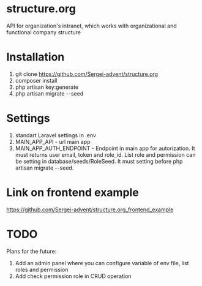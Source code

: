 # structure.org
API for organization's intranet, which works with organizational and functional company structure
# Installation
1. git clone https://github.com/Sergei-advent/structure.org
2. composer install
3. php artisan key:generate
3. php artisan migrate --seed
# Settings
1. standart Laravel settings in .env
2. MAIN_APP_API - url main app
3. MAIN_APP_AUTH_ENDPOINT - Endpoint in main app for autorization. It must returns user email, token and role_id. List role and permission can be setting in database/seeds/RoleSeed. It must setting before php artisan migrate --seed.
# Link on frontend example
https://github.com/Sergei-advent/structure.org_frontend_example
# TODO
Plans for the future:
1. Add an admin panel where you can configure variable of env file, list roles and permission
2. Add check permission role in CRUD operation
